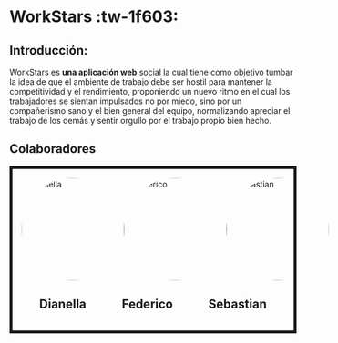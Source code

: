 # WorkStars :tw-1f603:

## Introducción:

WorkStars es **una aplicación web** social la cual tiene como objetivo tumbar la idea de que el ambiente de trabajo debe ser hostil para mantener la competitividad y el rendimiento, proponiendo un nuevo ritmo en el cual los trabajadores se sientan impulsados no por miedo, sino por un compañerismo sano y el bien general del equipo, normalizando apreciar el trabajo de los demás y sentir orgullo por el trabajo propio bien hecho.

## Colaboradores

<div class="container" style="border: 5px solid; padding: 1rem;" >
    <div style="display: flex; justify-content: space-around; flex-wrap: nowrap;">
        <a href="https://github.com/chzdiane" target="_blank"><img style="height:auto; border-radius:60%;" alt="Dianella" width="180" class="avatar avatar-user width-full border color-bg-primary" src="https://avatars.githubusercontent.com/u/50089098?v=4"></a>
        <a href="https://github.com/federico29mg" target="_blank"><img style="height:auto; border-radius:60%;" alt="Federico" width="180" class="avatar avatar-user width-full border color-bg-primary" src="https://avatars.githubusercontent.com/u/65299467?v=4"></a>
        <a href="https://github.com/SebasG25" target="_blank"><img style="height:auto; border-radius:60%;" alt="Sebastian" width="180" class="avatar avatar-user width-full border color-bg-primary" src="https://avatars.githubusercontent.com/u/53189683?v=4"></a>
    </div>
    <div style="display: flex; justify-content: space-around; flex-wrap: nowrap; align-items: flex-end;">
        <h2 style="">
            Dianella
        </h2>
        <h2>
            Federico
        </h2>
        <h2>
            Sebastian
        </h2>
    </div>
</div>